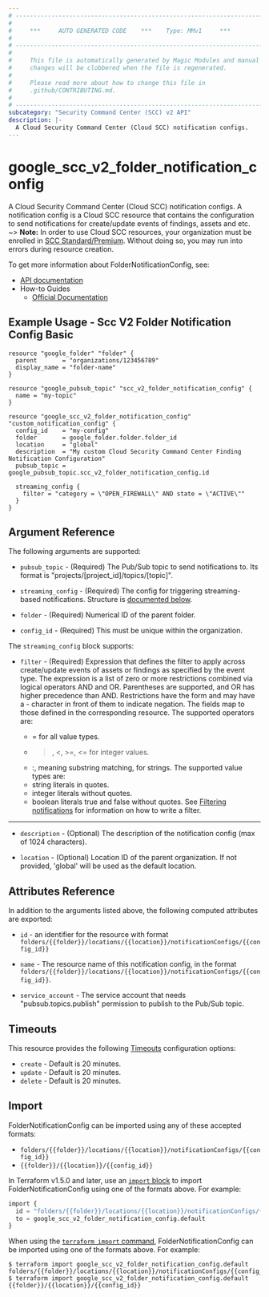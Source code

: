```yaml
---
# ----------------------------------------------------------------------------
#
#     ***     AUTO GENERATED CODE    ***    Type: MMv1     ***
#
# ----------------------------------------------------------------------------
#
#     This file is automatically generated by Magic Modules and manual
#     changes will be clobbered when the file is regenerated.
#
#     Please read more about how to change this file in
#     .github/CONTRIBUTING.md.
#
# ----------------------------------------------------------------------------
subcategory: "Security Command Center (SCC) v2 API"
description: |-
  A Cloud Security Command Center (Cloud SCC) notification configs.
---
```


# google_scc_v2_folder_notification_config

A Cloud Security Command Center (Cloud SCC) notification configs. A
notification config is a Cloud SCC resource that contains the
configuration to send notifications for create/update events of
findings, assets and etc.
~> **Note:** In order to use Cloud SCC resources, your organization must be enrolled
in [SCC Standard/Premium](https://cloud.google.com/security-command-center/docs/quickstart-security-command-center).
Without doing so, you may run into errors during resource creation.


To get more information about FolderNotificationConfig, see:

* [API documentation](https://cloud.google.com/security-command-center/docs/reference/rest/v2/folders.locations.notificationConfigs)
* How-to Guides
    * [Official Documentation](https://cloud.google.com/security-command-center/docs)

## Example Usage - Scc V2 Folder Notification Config Basic


```hcl
resource "google_folder" "folder" {
  parent       = "organizations/123456789"
  display_name = "folder-name"
}

resource "google_pubsub_topic" "scc_v2_folder_notification_config" {
  name = "my-topic"
}

resource "google_scc_v2_folder_notification_config" "custom_notification_config" {
  config_id    = "my-config"
  folder       = google_folder.folder.folder_id
  location     = "global"
  description  = "My custom Cloud Security Command Center Finding Notification Configuration"
  pubsub_topic =  google_pubsub_topic.scc_v2_folder_notification_config.id

  streaming_config {
    filter = "category = \"OPEN_FIREWALL\" AND state = \"ACTIVE\""
  }
}
```

## Argument Reference

The following arguments are supported:


* `pubsub_topic` -
  (Required)
  The Pub/Sub topic to send notifications to. Its format is
  "projects/[project_id]/topics/[topic]".

* `streaming_config` -
  (Required)
  The config for triggering streaming-based notifications.
  Structure is [documented below](#nested_streaming_config).

* `folder` -
  (Required)
  Numerical ID of the parent folder.

* `config_id` -
  (Required)
  This must be unique within the organization.


<a name="nested_streaming_config"></a>The `streaming_config` block supports:

* `filter` -
  (Required)
  Expression that defines the filter to apply across create/update
  events of assets or findings as specified by the event type. The
  expression is a list of zero or more restrictions combined via
  logical operators AND and OR. Parentheses are supported, and OR
  has higher precedence than AND.
  Restrictions have the form <field> <operator> <value> and may have
  a - character in front of them to indicate negation. The fields
  map to those defined in the corresponding resource.
  The supported operators are:
  * = for all value types.
  * >, <, >=, <= for integer values.
  * :, meaning substring matching, for strings.
  The supported value types are:
  * string literals in quotes.
  * integer literals without quotes.
  * boolean literals true and false without quotes.
  See
  [Filtering notifications](https://cloud.google.com/security-command-center/docs/how-to-api-filter-notifications)
  for information on how to write a filter.

- - -


* `description` -
  (Optional)
  The description of the notification config (max of 1024 characters).

* `location` -
  (Optional)
  Location ID of the parent organization. If not provided, 'global' will be used as the default location.


## Attributes Reference

In addition to the arguments listed above, the following computed attributes are exported:

* `id` - an identifier for the resource with format `folders/{{folder}}/locations/{{location}}/notificationConfigs/{{config_id}}`

* `name` -
  The resource name of this notification config, in the format
  `folders/{{folder}}/locations/{{location}}/notificationConfigs/{{config_id}}`.

* `service_account` -
  The service account that needs "pubsub.topics.publish" permission to
  publish to the Pub/Sub topic.


## Timeouts

This resource provides the following
[Timeouts](https://developer.hashicorp.com/terraform/plugin/sdkv2/resources/retries-and-customizable-timeouts) configuration options:

- `create` - Default is 20 minutes.
- `update` - Default is 20 minutes.
- `delete` - Default is 20 minutes.

## Import


FolderNotificationConfig can be imported using any of these accepted formats:

* `folders/{{folder}}/locations/{{location}}/notificationConfigs/{{config_id}}`
* `{{folder}}/{{location}}/{{config_id}}`


In Terraform v1.5.0 and later, use an [`import` block](https://developer.hashicorp.com/terraform/language/import) to import FolderNotificationConfig using one of the formats above. For example:

```tf
import {
  id = "folders/{{folder}}/locations/{{location}}/notificationConfigs/{{config_id}}"
  to = google_scc_v2_folder_notification_config.default
}
```

When using the [`terraform import` command](https://developer.hashicorp.com/terraform/cli/commands/import), FolderNotificationConfig can be imported using one of the formats above. For example:

```
$ terraform import google_scc_v2_folder_notification_config.default folders/{{folder}}/locations/{{location}}/notificationConfigs/{{config_id}}
$ terraform import google_scc_v2_folder_notification_config.default {{folder}}/{{location}}/{{config_id}}
```
